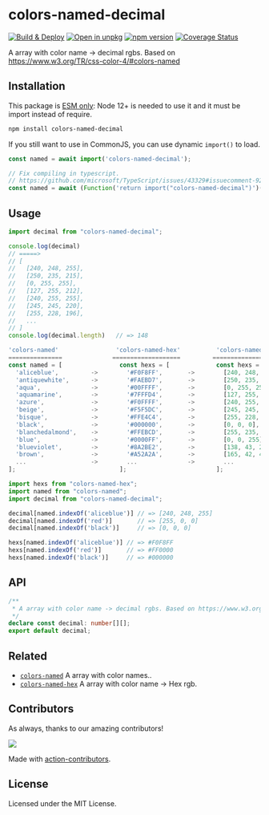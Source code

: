 colors-named-decimal
===

[![Build & Deploy](https://github.com/jaywcjlove/colors-named-decimal/actions/workflows/ci.yml/badge.svg)](https://github.com/jaywcjlove/colors-named-decimal/actions/workflows/ci.yml)
[![Open in unpkg](https://img.shields.io/badge/Open%20in-unpkg-blue)](https://uiwjs.github.io/npm-unpkg/#/pkg/colors-named-decimal/file/README.md)
[![npm version](https://img.shields.io/npm/v/colors-named-decimal.svg)](https://www.npmjs.com/package/colors-named-decimal)
[![Coverage Status](https://jaywcjlove.github.io/colors-named-decimal/badges.svg)](https://jaywcjlove.github.io/colors-named-decimal/lcov-report/)

A array with color name -> decimal rgbs. Based on https://www.w3.org/TR/css-color-4/#colors-named

## Installation

This package is [ESM only](https://gist.github.com/sindresorhus/a39789f98801d908bbc7ff3ecc99d99c): Node 12+ is needed to use it and it must be import instead of require.

```bash
npm install colors-named-decimal
```

If you still want to use in CommonJS, you can use dynamic `import()` to load.

```js
const named = await import('colors-named-decimal');

// Fix compiling in typescript.
// https://github.com/microsoft/TypeScript/issues/43329#issuecomment-922544562
const named = await (Function('return import("colors-named-decimal")')()) as Promise<typeof import("colors-named-decimal")>;
```

## Usage

```js
import decimal from "colors-named-decimal";

console.log(decimal)
// =====>
// [
//   [240, 248, 255],
//   [250, 235, 215],
//   [0, 255, 255],
//   [127, 255, 212],
//   [240, 255, 255],
//   [245, 245, 220],
//   [255, 228, 196],
//   ...
// ]
console.log(decimal.length)   // => 148
```

```js
'colors-named'                'colors-named-hex'          'colors-named-decimal'
===============              ===================         =====================
const named = [                const hexs = [             const hexs = [
  'aliceblue',         ->        '#F0F8FF',       ->        [240, 248, 255],
  'antiquewhite',      ->        '#FAEBD7',       ->        [250, 235, 215],
  'aqua',              ->        '#00FFFF',       ->        [0, 255, 255],
  'aquamarine',        ->        '#7FFFD4',       ->        [127, 255, 212],
  'azure',             ->        '#F0FFFF',       ->        [240, 255, 255],
  'beige',             ->        '#F5F5DC',       ->        [245, 245, 220],
  'bisque',            ->        '#FFE4C4',       ->        [255, 228, 196],
  'black',             ->        '#000000',       ->        [0, 0, 0],
  'blanchedalmond',    ->        '#FFEBCD',       ->        [255, 235, 205],
  'blue',              ->        '#0000FF',       ->        [0, 0, 255],
  'blueviolet',        ->        '#8A2BE2',       ->        [138, 43, 226],
  'brown',             ->        '#A52A2A',       ->        [165, 42, 42],
  ...                  ->        ...              ->        ...
];                             ];                         ];
```

```js
import hexs from "colors-named-hex";
import named from "colors-named";
import decimal from "colors-named-decimal";

decimal[named.indexOf('aliceblue')] // => [240, 248, 255]
decimal[named.indexOf('red')]       // => [255, 0, 0]
decimal[named.indexOf('black')]     // => [0, 0, 0]

hexs[named.indexOf('aliceblue')] // => #F0F8FF
hexs[named.indexOf('red')]       // => #FF0000
hexs[named.indexOf('black')]     // => #000000
```

## API

```ts
/**
 * A array with color name -> decimal rgbs. Based on https://www.w3.org/TR/css-color-4/#colors-named
 */
declare const decimal: number[][];
export default decimal;
```

## Related

- [`colors-named`](https://github.com/jaywcjlove/colors-named) A array with color names..
- [`colors-named-hex`](https://github.com/jaywcjlove/colors-named-hex) A array with color name -> Hex rgb.

## Contributors

As always, thanks to our amazing contributors!

<a href="https://github.com/jaywcjlove/colors-named-decimal/graphs/contributors">
  <img src="https://jaywcjlove.github.io/colors-named-decimal/CONTRIBUTORS.svg" />
</a>

Made with [action-contributors](https://github.com/jaywcjlove/github-action-contributors).

## License

Licensed under the MIT License.
